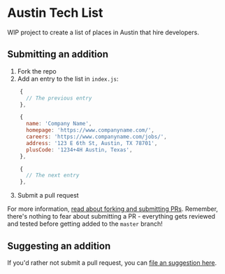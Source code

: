 # Austin Tech List

WIP project to create a list of places in Austin that hire developers.

## Submitting an addition

1. Fork the repo
2. Add an entry to the list in `index.js`:

``` JavaScript
    {
      // The previous entry
    },

    {
      name: 'Company Name',
      homepage: 'https://www.companyname.com/',
      careers: 'https://www.companyname.com/jobs/',
      address: '123 E 6th St, Austin, TX 78701',
      plusCode: '1234+4H Austin, Texas',
    },

    {
      // The next entry
    },
```

3. Submit a pull request

For more information, [read about forking and submitting PRs](https://guides.github.com/activities/forking/). Remember, there's nothing to fear about submitting a PR - everything gets reviewed and tested before getting added to the `master` branch!

## Suggesting an addition

If you'd rather not submit a pull request, you can [file an suggestion here](https://github.com/codementorship/austin-tech-list/issues/new?assignees=&labels=good+first+issue&template=suggest-an-addition.md&title=Add+company%3A+%5BCOMPANY%5D).
